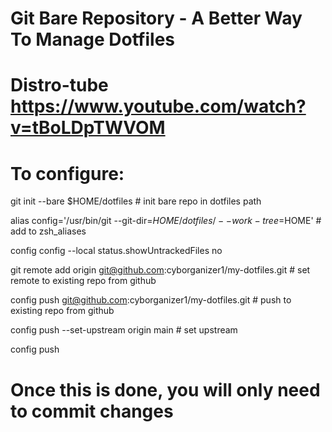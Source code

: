 # Git Bare Repository - A Better Way To Manage Dotfiles
# Distro-tube https://www.youtube.com/watch?v=tBoLDpTWVOM

# To configure:

git init --bare $HOME/dotfiles # init bare repo in dotfiles path

alias config='/usr/bin/git --git-dir=$HOME/dotfiles/ --work-tree=$HOME' # add to zsh_aliases

config config --local status.showUntrackedFiles no

git remote add origin git@github.com:cyborganizer1/my-dotfiles.git # set remote to existing repo from github

config push git@github.com:cyborganizer1/my-dotfiles.git # push to existing repo from github

config push --set-upstream origin main # set upstream

config push

# Once this is done, you will only need to commit changes

